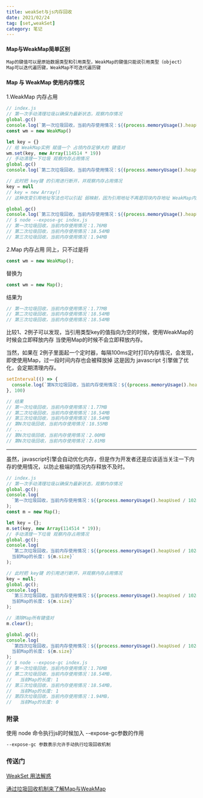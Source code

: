 ```yaml
---
title: weakSet与js内存回收
date: 2021/02/24
tag: [set,weakSet]
category: 笔记
---
```


#### Map与WeakMap简单区别
```html
Map的键值可以是原始数据类型和引用类型，WeakMap的键值只能说引用类型（object）
Map可以迭代遍历键，WeakMap不可迭代遍历键
```
#### Map 与 WeakMap 使用内存情况
1.WeakMap 内存占用
```javascript
// index.js
// 第一次手动清理垃圾以确保为最新状态，观察内存情况
global.gc()
console.log(`第一次垃圾回收，当前内存使用情况：${(process.memoryUsage().heapUsed / 1024 / 1024).toFixed(2)}MB`)
const wm = new WeakMap()

let key = {}
// 给 WeakMap实例 赋值一个 占领内存足够大的 键值对
wm.set(key, new Array(114514 * 19))
// 手动清理一下垃圾 观察内存占用情况
global.gc()
console.log(`第二次垃圾回收，当前内存使用情况：${(process.memoryUsage().heapUsed / 1024 / 1024).toFixed(2)}MB`)

// 此时把 key键 的引用进行断开，并观察内存占用情况
key = null
// key = new Array()  
// 这种改变引用地址写法也可以引起 弱映射，因为引用地址不再是同块内存地址 WeakMap内对应的value也会被垃圾回收

global.gc()
console.log(`第三次垃圾回收，当前内存使用情况：${(process.memoryUsage().heapUsed / 1024 / 1024).toFixed(2)}MB`)
// $ node --expose-gc index.js
// 第一次垃圾回收，当前内存使用情况：1.76MB
// 第二次垃圾回收，当前内存使用情况：18.54MB
// 第三次垃圾回收，当前内存使用情况：1.94MB
```
2.Map 内存占用
同上，只不过是将
```javascript
const wm = new WeakMap();
```
替换为
```javascript
const wm = new Map();
```
结果为
```javascript
// 第一次垃圾回收，当前内存使用情况：1.77MB
// 第二次垃圾回收，当前内存使用情况：18.54MB
// 第三次垃圾回收，当前内存使用情况：18.54MB
```
比较1、2例子可以发现，当引用类型key的值指向为空的时候，使用WeakMap的时候会立即释放内存
当使用Map的时候不会立即释放内存。

当然，如果在 2例子里面起一个定时器，每隔100ms定时打印内存情况，会发现，即使使用Map，过一段时间内存也会被释放掉
这是因为 javascript 引擎做了优化，会定期清理内存。
```javascript
setInterval(() => {
  console.log(`第N次垃圾回收，当前内存使用情况：${(process.memoryUsage().heapUsed / 1024 / 1024).toFixed(2)}MB`);
}, 100)

// 结果
// 第一次垃圾回收，当前内存使用情况：1.77MB
// 第二次垃圾回收，当前内存使用情况：18.54MB
// 第三次垃圾回收，当前内存使用情况：18.54MB
// 第N次垃圾回收，当前内存使用情况：18.55MB
// ...
// 第N次垃圾回收，当前内存使用情况：2.00MB
// 第N次垃圾回收，当前内存使用情况：2.01MB
```

---

虽然，javascript引擎会自动优化内存，但是作为开发者还是应该适当关注一下内存的使用情况，以防止极端的情况内存释放不及时。
```javascript
// index.js
// 第一次手动清理垃圾以确保为最新状态，观察内存情况
global.gc();
console.log(
  `第一次垃圾回收，当前内存使用情况：${(process.memoryUsage().heapUsed / 1024 / 1024).toFixed(2)}MB`
);
const m = new Map();

let key = {};
m.set(key, new Array(114514 * 19));
// 手动清理一下垃圾 观察内存占用情况
global.gc();
console.log(
  `第二次垃圾回收，当前内存使用情况：${(process.memoryUsage().heapUsed / 1024 / 1024).toFixed(2)}MB，
  当前Map的长度: ${m.size}`
);

// 此时把 key键 的引用进行断开，并观察内存占用情况
key = null;
global.gc();
console.log(
  `第三次垃圾回收，当前内存使用情况：${(process.memoryUsage().heapUsed / 1024 / 1024).toFixed(2)}MB，
  当前Map的长度: ${m.size}`
);

// 清除Map所有键值对
m.clear();

global.gc();
console.log(
  `第四次垃圾回收，当前内存使用情况：${(process.memoryUsage().heapUsed / 1024 / 1024).toFixed(2)}MB，
  当前Map的长度: ${m.size}`
);
// $ node --expose-gc index.js
// 第一次垃圾回收，当前内存使用情况：1.76MB
// 第二次垃圾回收，当前内存使用情况：18.54MB，
//   当前Map的长度: 1
// 第三次垃圾回收，当前内存使用情况：18.54MB，
//   当前Map的长度: 1
// 第四次垃圾回收，当前内存使用情况：1.94MB，
//   当前Map的长度: 0
```

### 附录
使用 node 命令执行js的时候加入 --expose-gc参数的作用
```html
--expose-gc 参数表示允许手动执行垃圾回收机制
```





### 传送门


[WeakSet 用法解惑](https://zhuanlan.zhihu.com/p/54889129)

[通过垃圾回收机制来了解Map与WeakMap](https://mp.weixin.qq.com/s/reCQIfaLM3rTsvKJwovIHQ)

